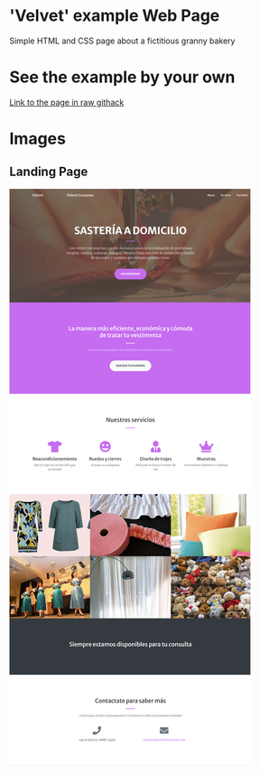 # 'Velvet' example Web Page

Simple HTML and CSS page about a fictitious granny bakery

# See the example by your own

[Link to the page in raw githack](https://rawcdn.githack.com/jchemile/varios/27f83a9b644d149100495b1223a7446e7a3a2dcd/single-pages/velvet/index.html)

# Images

## Landing Page
![Home Page](./img/examples/home.png)